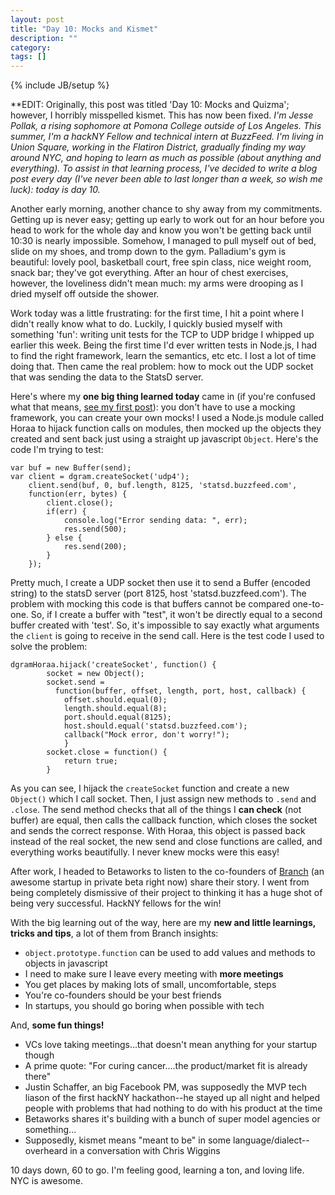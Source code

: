 ```yaml
---
layout: post
title: "Day 10: Mocks and Kismet"
description: ""
category: 
tags: []
---
```

{% include JB/setup %}

**EDIT: Originally, this post was titled 'Day 10: Mocks and Quizma'; however, I horribly misspelled kismet. This has now been fixed.
*I'm Jesse Pollak, a rising sophomore at Pomona College outside of Los Angeles. This summer, I'm a hackNY Fellow and technical intern at BuzzFeed. I'm living in Union Square, working in the Flatiron District, gradually finding my way around NYC, and hoping to learn as much as possible (about anything and everything). To assist in that learning process, I've decided to write a blog post every day (I've never been able to last longer than a week, so wish me luck): today is day 10.*

Another early morning, another chance to shy away from my commitments. Getting up is never easy; getting up early to work out for an hour before you head to work for the whole day and know you won't be getting back until 10:30 is nearly impossible. Somehow, I managed to pull myself out of bed, slide on my shoes, and tromp down to the gym. Palladium's gym is beautiful: lovely pool, basketball court, free spin class, nice weight room, snack bar; they've got everything. After an hour of chest exercises, however, the loveliness didn't mean much: my arms were drooping as I dried myself off outside the shower.

Work today was a little frustrating: for the first time, I hit a point where I didn't really know what to do. Luckily, I quickly busied myself with something 'fun': writing unit tests for the TCP to UDP bridge I whipped up earlier this week. Being the first time I'd ever written tests in Node.js, I had to find the right framework, learn the semantics, etc etc. I lost a lot of time doing that. Then came the real problem: how to mock out the UDP socket that was sending the data to the StatsD server.

Here's where my **one big thing learned today** came in (if you're confused what that means, [see my first post](http://jpollak92.github.com/2012/05/21/day-1-dont-be-afraid-to-ask-questions/)): you don't have to use a mocking framework, you can create your own mocks! I used a Node.js module called Horaa to hijack function calls on modules, then mocked up the objects they created and sent back just using a straight up javascript `Object`. Here's the code I'm trying to test:

    var buf = new Buffer(send);
    var client = dgram.createSocket('udp4');
		client.send(buf, 0, buf.length, 8125, 'statsd.buzzfeed.com', 
		function(err, bytes) {
			client.close();
			if(err) {
				console.log("Error sending data: ", err);
				res.send(500);
			} else {
				res.send(200);
			}
		});
		
Pretty much, I create a UDP socket then use it to send a Buffer (encoded string) to the statsD server (port 8125, host 'statsd.buzzfeed.com'). The problem with mocking this code is that buffers cannot be compared one-to-one. So, if I create a buffer with "test", it won't be directly equal to a second buffer created with 'test'. So, it's impossible to say exactly what arguments the `client` is going to receive in the send call. Here is the test code I used to solve the problem:

    dgramHoraa.hijack('createSocket', function() {
			socket = new Object();
			socket.send = 
			  function(buffer, offset, length, port, host, callback) {
  				offset.should.equal(0);
  				length.should.equal(8);
  				port.should.equal(8125);
  				host.should.equal('statsd.buzzfeed.com');
  				callback("Mock error, don't worry!");
  				}
			socket.close = function() {
				return true;
			}
			
As you can see, I hijack the `createSocket` function and create a new `Object()` which I call socket. Then, I just assign new methods to `.send` and `.close`. The send method checks that all of the things I **can check** (not buffer) are equal, then calls the callback function, which closes the socket and sends the correct response. With Horaa, this object is passed back instead of the real socket, the new send and close functions are called, and everything works beautifully. I never knew mocks were this easy!

After work, I headed to Betaworks to listen to the co-founders of [Branch](http://branch.com) (an awesome startup in private beta right now) share their story. I went from being completely dismissive of their project to thinking it has a huge shot of being very successful. HackNY fellows for the win!

With the big learning out of the way, here are my **new and little learnings, tricks and tips**, a lot of them from Branch insights:

* `object.prototype.function` can be used to add values and methods to objects in javascript
* I need to make sure I leave every meeting with **more meetings**
* You get places by making lots of small, uncomfortable, steps
* You're co-founders should be your best friends
* In startups, you should go boring when possible with tech

And, **some fun things!**

* VCs love taking meetings...that doesn't mean anything for your startup though
* A prime quote: "For curing cancer....the product/market fit is already there"
* Justin Schaffer, an big Facebook PM, was supposedly the MVP tech liason of the first hackNY hackathon--he stayed up all night and helped people with problems that had nothing to do with his product at the time
* Betaworks shares it's building with a bunch of super model agencies or something...
* Supposedly, kismet means "meant to be" in some language/dialect--overheard in a conversation with Chris Wiggins

10 days down, 60 to go. I'm feeling good, learning a ton, and loving life. NYC is awesome.